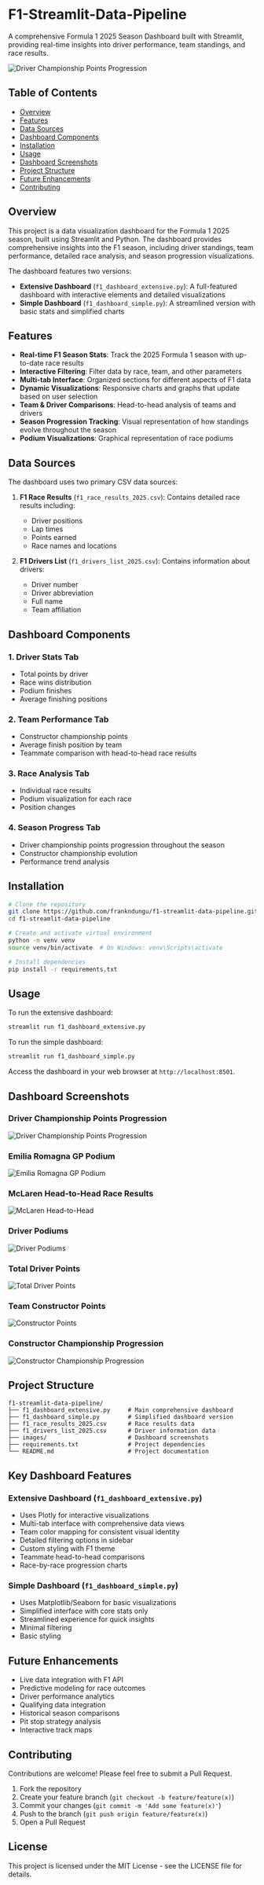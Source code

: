 # F1-Streamlit-Data-Pipeline

A comprehensive Formula 1 2025 Season Dashboard built with Streamlit, providing real-time insights into driver performance, team standings, and race results.

![Driver Championship Points Progression](https://github.com/frankndungu/f1-streamlit-data-pipeline/raw/main/images/driver_championship_progression.png)

## Table of Contents

- [Overview](#overview)
- [Features](#features)
- [Data Sources](#data-sources)
- [Dashboard Components](#dashboard-components)
- [Installation](#installation)
- [Usage](#usage)
- [Dashboard Screenshots](#dashboard-screenshots)
- [Project Structure](#project-structure)
- [Future Enhancements](#future-enhancements)
- [Contributing](#contributing)

## Overview

This project is a data visualization dashboard for the Formula 1 2025 season, built using Streamlit and Python. The dashboard provides comprehensive insights into the F1 season, including driver standings, team performance, detailed race analysis, and season progression visualizations.

The dashboard features two versions:

- **Extensive Dashboard** (`f1_dashboard_extensive.py`): A full-featured dashboard with interactive elements and detailed visualizations
- **Simple Dashboard** (`f1_dashboard_simple.py`): A streamlined version with basic stats and simplified charts

## Features

- **Real-time F1 Season Stats**: Track the 2025 Formula 1 season with up-to-date race results
- **Interactive Filtering**: Filter data by race, team, and other parameters
- **Multi-tab Interface**: Organized sections for different aspects of F1 data
- **Dynamic Visualizations**: Responsive charts and graphs that update based on user selection
- **Team & Driver Comparisons**: Head-to-head analysis of teams and drivers
- **Season Progression Tracking**: Visual representation of how standings evolve throughout the season
- **Podium Visualizations**: Graphical representation of race podiums

## Data Sources

The dashboard uses two primary CSV data sources:

1. **F1 Race Results** (`f1_race_results_2025.csv`): Contains detailed race results including:

   - Driver positions
   - Lap times
   - Points earned
   - Race names and locations

2. **F1 Drivers List** (`f1_drivers_list_2025.csv`): Contains information about drivers:
   - Driver number
   - Driver abbreviation
   - Full name
   - Team affiliation

## Dashboard Components

### 1. Driver Stats Tab

- Total points by driver
- Race wins distribution
- Podium finishes
- Average finishing positions

### 2. Team Performance Tab

- Constructor championship points
- Average finish position by team
- Teammate comparison with head-to-head race results

### 3. Race Analysis Tab

- Individual race results
- Podium visualization for each race
- Position changes

### 4. Season Progress Tab

- Driver championship points progression throughout the season
- Constructor championship evolution
- Performance trend analysis

## Installation

```bash
# Clone the repository
git clone https://github.com/frankndungu/f1-streamlit-data-pipeline.git
cd f1-streamlit-data-pipeline

# Create and activate virtual environment
python -m venv venv
source venv/bin/activate  # On Windows: venv\Scripts\activate

# Install dependencies
pip install -r requirements.txt
```

## Usage

To run the extensive dashboard:

```bash
streamlit run f1_dashboard_extensive.py
```

To run the simple dashboard:

```bash
streamlit run f1_dashboard_simple.py
```

Access the dashboard in your web browser at `http://localhost:8501`.

## Dashboard Screenshots

### Driver Championship Points Progression

![Driver Championship Points Progression](https://github.com/frankndungu/f1-streamlit-data-pipeline/raw/main/images/driver_championship_progression.png)

### Emilia Romagna GP Podium

![Emilia Romagna GP Podium](https://github.com/frankndungu/f1-streamlit-data-pipeline/raw/main/images/emilia_romagna_podium.png)

### McLaren Head-to-Head Race Results

![McLaren Head-to-Head](https://github.com/frankndungu/f1-streamlit-data-pipeline/raw/main/images/mclaren_head_to_head.png)

### Driver Podiums

![Driver Podiums](https://github.com/frankndungu/f1-streamlit-data-pipeline/raw/main/images/driver_podiums.png)

### Total Driver Points

![Total Driver Points](https://github.com/frankndungu/f1-streamlit-data-pipeline/raw/main/images/total_driver_points.png)

### Team Constructor Points

![Constructor Points](https://github.com/frankndungu/f1-streamlit-data-pipeline/raw/main/images/constructor_points.png)

### Constructor Championship Progression

![Constructor Championship Progression](https://github.com/frankndungu/f1-streamlit-data-pipeline/raw/main/images/constructor_progression.png)

## Project Structure

```
f1-streamlit-data-pipeline/
├── f1_dashboard_extensive.py     # Main comprehensive dashboard
├── f1_dashboard_simple.py        # Simplified dashboard version
├── f1_race_results_2025.csv      # Race results data
├── f1_drivers_list_2025.csv      # Driver information data
├── images/                       # Dashboard screenshots
├── requirements.txt              # Project dependencies
└── README.md                     # Project documentation
```

## Key Dashboard Features

### Extensive Dashboard (`f1_dashboard_extensive.py`)

- Uses Plotly for interactive visualizations
- Multi-tab interface with comprehensive data views
- Team color mapping for consistent visual identity
- Detailed filtering options in sidebar
- Custom styling with F1 theme
- Teammate head-to-head comparisons
- Race-by-race progression charts

### Simple Dashboard (`f1_dashboard_simple.py`)

- Uses Matplotlib/Seaborn for basic visualizations
- Simplified interface with core stats only
- Streamlined experience for quick insights
- Minimal filtering
- Basic styling

## Future Enhancements

- Live data integration with F1 API
- Predictive modeling for race outcomes
- Driver performance analytics
- Qualifying data integration
- Historical season comparisons
- Pit stop strategy analysis
- Interactive track maps

## Contributing

Contributions are welcome! Please feel free to submit a Pull Request.

1. Fork the repository
2. Create your feature branch (`git checkout -b feature/feature(x)`)
3. Commit your changes (`git commit -m 'Add some feature(x)'`)
4. Push to the branch (`git push origin feature/feature(x)`)
5. Open a Pull Request

## License

This project is licensed under the MIT License - see the LICENSE file for details.
